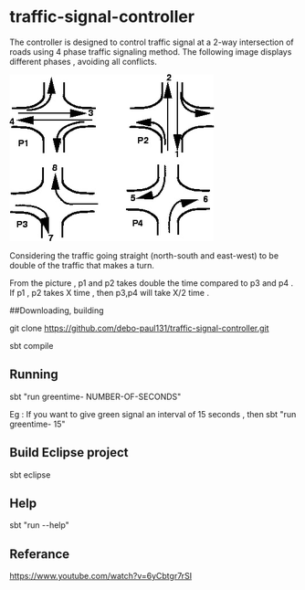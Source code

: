 
# traffic-signal-controller
The controller is designed to control traffic signal at a 2-way intersection of roads using 4 phase traffic signaling method. The following image displays different phases , avoiding all conflicts.   

![alt tag](https://github.com/debo-paul131/traffic-signal-controller/blob/master/image%20/4PhaseSignaling.jpg)

Considering the traffic going straight (north-south and east-west) to be double of the traffic that makes a turn. 

From the picture , p1 and p2 takes double the time compared to p3 and p4 . If p1 , p2 takes X time , then p3,p4 will take X/2 time . 


##Downloading, building

git clone https://github.com/debo-paul131/traffic-signal-controller.git

sbt compile

## Running

sbt "run greentime-  NUMBER-OF-SECONDS"

Eg : If you want to give green signal an interval of 15 seconds , then sbt "run greentime- 15"

## Build Eclipse project

sbt eclipse

## Help

sbt "run --help"

## Referance
https://www.youtube.com/watch?v=6yCbtgr7rSI
